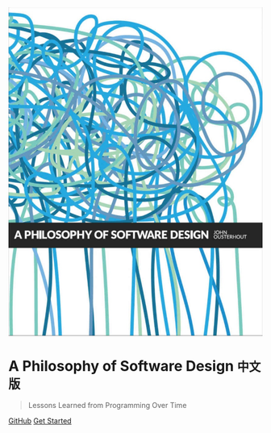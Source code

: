 ![logo](assets/images/a_philosophy_of_software_design.cover.png ':size=20%')


# A Philosophy of Software Design <small>中文版</small>

> Lessons Learned from Programming Over Time


[GitHub](https://github.com/fuzhidai/A-Philosophy-of-Software-Design)
[Get Started](#a-philosophy-of-software-designs)
